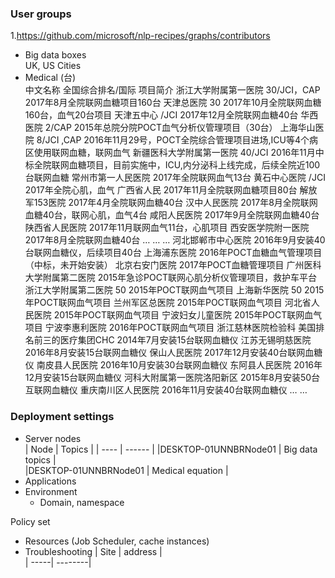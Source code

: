 
### User groups  
1.https://github.com/microsoft/nlp-recipes/graphs/contributors  
- Big data boxes  
  UK, US Cities     
- Medical (台)  
  中文名称	全国综合排名/国际	项目简介
浙江大学附属第一医院	30/JCI，CAP	2017年8月全院联网血糖项目160台
天津总医院	30	2017年10月全院联网血糖160台，血气20台项目
天津五中心	/JCI 	2017年12月全院联网血糖40台
华西医院	2/CAP	2015年总院分院POCT血气分析仪管理项目（30台）
上海华山医院	8/JCI ,CAP	2016年11月29号，POCT全院综合管理项目进场,ICU等4个病区使用联网血糖，联网血气 
新疆医科大学附属第一医院	40/JCI	2016年11月中标全院联网血糖项目，目前实施中，ICU,内分泌科上线完成，后续全院近100台联网血糖
常州市第一人民医院		2017年全院联网血气13台
黄石中心医院	/JCI	2017年全院心肌，血气
广西省人民		2017年11月全院联网血糖项目80台
解放军153医院		2017年4月全院联网血糖40台
汉中人民医院		2017年8月全院联网血糖40台，联网心肌，血气4台
咸阳人民医院		2017年9月全院联网血糖40台
陕西省人民医院		2017年11月联网血气11台，心肌项目
西安医学院附一医院		2017年8月全院联网血糖40台
…	…	…
河北邯郸市中心医院		2016年9月安装40台联网血糖仪，后续项目40台
上海浦东医院		2016年POCT血糖血气管理项目（中标，未开始安装）
北京右安门医院		2017年POCT血糖管理项目
广州医科大学附属第二医院		2015年急诊POCT联网心肌分析仪管理项目，救护车平台
浙江大学附属第二医院	50	2015年POCT联网血气项目
上海新华医院	50	2015年POCT联网血气项目
兰州军区总医院		2015年POCT联网血气项目
河北省人民医院		2015年POCT联网血气项目
宁波妇女儿童医院		2015年POCT联网血气项目
宁波李惠利医院		2016年POCT联网血气项目
浙江慈林医院检验科	美国排名前三的医疗集团CHC	2014年7月安装15台联网血糖仪
江苏无锡明慈医院		2016年8月安装15台联网血糖仪
保山人民医院		2017年12月安装40台联网血糖仪
南皮县人民医院		2016年10月安装30台联网血糖仪
东阿县人民医院		2016年12月安装15台联网血糖仪
河科大附属第一医院洛阳新区		2015年8月安装50台互联网血糖仪
重庆南川区人民医院		2016年11月安装40台联网血糖仪
	…	…


### Deployment settings  
- Server nodes  
	| Node | Topics |
	| ---- | ------ |
	|DESKTOP-01UNNBRNode01 | Big data topics |  
	|DESKTOP-01UNNBRNode01 | Medical equation |  
- Applications  
- Environment  
  - Domain, namespace  

Policy set  

- Resources (Job Scheduler, cache instances)  
- Troubleshooting
	| Site | address |  
	| -----| --------|  
